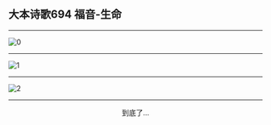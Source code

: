 
## 大本诗歌694 福音-生命
        
<div id="aplayer0"></div>

---

<img alt="0" data-original="/data/d0689/0">

---

<img alt="1" data-original="/data/d0689/1">

---

<img alt="2" data-original="/data/d0689/2">

---

<p style="text-align: center">到底了...</p>

<script src="/js/dist-view.js"></script>

<script>
MAIN.id = 'd0689';
        
const ap0 = new APlayer({
    container: document.getElementById('aplayer0'),
    volume: 1,
    loop: 'none',
    preload: 'none',
    audio: [{
        name: '大本诗歌694.mp3',
        artist: '大本诗歌',
        url: 'https://res.wx.qq.com/voice/getvoice?mediaid=MzI0NTk3MDM5M18yMjQ3NDk2NDI4',
        cover: '/favicon'
    }]
});
</script>
